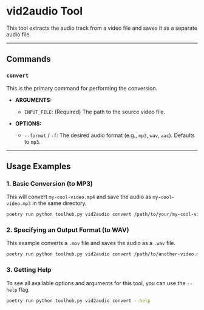 # vid2audio Tool

This tool extracts the audio track from a video file and saves it as a separate audio file.

---

## Commands

### `convert`

This is the primary command for performing the conversion.

- **ARGUMENTS:**
  - `INPUT_FILE`: (Required) The path to the source video file.

- **OPTIONS:**
  - `--format` / `-f`: The desired audio format (e.g., `mp3`, `wav`, `aac`). Defaults to `mp3`.

---

## Usage Examples

### 1. Basic Conversion (to MP3)

This will convert `my-cool-video.mp4` and save the audio as `my-cool-video.mp3` in the same directory.

```bash
poetry run python toolhub.py vid2audio convert /path/to/your/my-cool-video.mp4
```

### 2. Specifying an Output Format (to WAV)

This example converts a `.mov` file and saves the audio as a `.wav` file.

```bash
poetry run python toolhub.py vid2audio convert /path/to/another-video.mov --format wav
```

### 3. Getting Help

To see all available options and arguments for this tool, you can use the `--help` flag.

```bash
poetry run python toolhub.py vid2audio convert --help
```